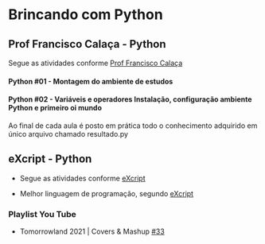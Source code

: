 # Brincando com Python

## Prof Francisco Calaça - Python

Segue as atividades conforme [Prof Francisco Calaça](https://www.youtube.com/watch?v=SvVoZf4nE3A&list=PLVj7t-1tQQnGMIDg5_zpFaDmruEMgbsd1)

#### Python #01 - Montagem do ambiente de estudos

#### Python #02 - Variáveis e operadores Instalação, configuração ambiente Python e primeiro oi mundo

Ao final de cada aula é posto em prática todo o conhecimento adquirido em único arquivo chamado resultado.py

## eXcript - Python

- Segue as atividades conforme
[eXcript](https://www.youtube.com/watch?v=j94IGZmwtYI&list=PLesCEcYj003QxPQ4vTXkt22-E11aQvoVj)

- Melhor linguagem de programação, segundo [eXcript](https://youtu.be/hzb3dL9luf0)

### Playlist You Tube

- Tomorrowland 2021 | Covers & Mashup [#33](https://youtu.be/5adRYMFAAGY)
